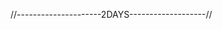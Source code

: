 <!-- update parsing by adding rgb struct -->
<!-- settuping the camera and it axes -->
<!-- start sending rays to a sphere -->
<!-- put ur ass in front of ur mac and learn mdfk for phobos !!!!!!!!!!!!!!!!!!!!!!!!!!!!!!!! -->
<!-- marouane farm ur fkn logtime -->
//---------------------2DAYS-------------------//
<!-- next move mzl -->